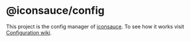 # @iconsauce/config

This project is the config manager of [iconsauce][iconsauce]. To see how it works visit [Configuration wiki][config].



[iconsauce]: https://iconsauce.github.io/docs/
[config]: https://github.com/iconsauce/docs/wiki/Configuration
